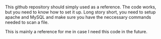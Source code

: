 This github repository should simply used as a reference. The code works, but you need to know how to set it up. Long story short, you need to setup apache and MySQL and make sure you have the neccessary commands needed to scan a file.

This is mainly a reference for me in case I need this code in the future.
